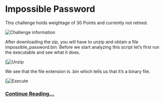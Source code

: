 # Impossible Password

This challenge holds weightage of 30 Points and currently not retired.

<img src="https://miro.medium.com/max/700/1*hJ9N0FeHnciRgyirAWWXkw.png" alt="Challenge information">


After downloading the zip, you will have to unzip and obtain a file impossible_password.bin. Before we start analyzing this script let’s first run the executable and see what it does.

[![Unzip](https://miro.medium.com/max/508/1*2Sm0FJXrqJyp-Zs_feuBug.png)

We see that the file extension is .bin which tells us that it’s a binary file.

[![Execute](https://miro.medium.com/max/430/1*KD_xlHzsNj4bi__oB-jODA.png)

### [Continue Reading...](https://n0obit4.medium.com/hackthebox-impossible-password-challenge-writeup-reversing-20a36c24df8)

